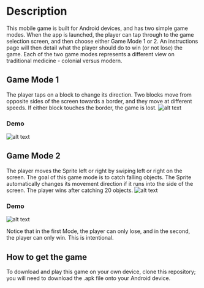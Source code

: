 # Description

This mobile game is built for Android devices, and has two simple game modes. When the app is launched, the player can tap through to the game selection screen, and then choose either Game Mode 1 or 2. An instructions page will then detail what the player should do to win (or not lose) the game. Each of the two game modes represents a different view on traditional medicine - colonial versus modern.

## Game Mode 1
The player taps on a block to change its direction. Two blocks move from opposite sides of the screen towards a border, and they move at different speeds. If either block touches the border, the game is lost.
![alt text](https://raw.githubusercontent.com/joswei/medicalmissions/master/Assets/Textures/traditionalhealer.png)

### Demo
![alt text](https://raw.githubusercontent.com/joswei/medicalmissions/master/GameMode1Demo.gif)


## Game Mode 2
The player moves the Sprite left or right by swiping left or right on the screen. The goal of this game mode is to catch falling objects. The Sprite automatically changes its movement direction if it runs into the side of the screen. The player wins after catching 20 objects.
![alt text](https://raw.githubusercontent.com/joswei/medicalmissions/master/Assets/Textures/biomedicaldoctor.png)

### Demo
![alt text](https://raw.githubusercontent.com/joswei/medicalmissions/master/GameMode2Demo.gif)

Notice that in the first Mode, the player can only lose, and in the second, the player can only win. This is intentional.

## How to get the game
To download and play this game on your own device, clone this repository; you will need to download the .apk file onto your Android device.
